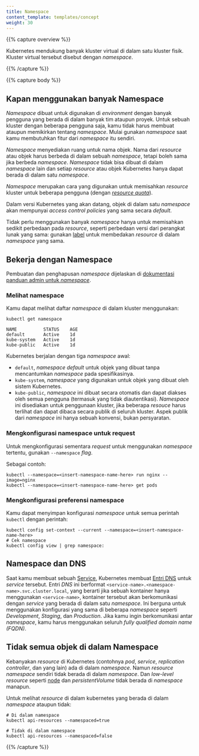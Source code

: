 ```yaml
---
title: Namespace
content_template: templates/concept
weight: 30
---
```


{{% capture overview %}}

Kubernetes mendukung banyak kluster virtual di dalam satu kluster fisik. Kluster virtual tersebut disebut dengan *namespace*.

{{% /capture %}}


{{% capture body %}}

## Kapan menggunakan banyak Namespace

*Namespace* dibuat untuk digunakan di *environment* dengan banyak pengguna yang berada di dalam banyak tim ataupun proyek. Untuk sebuah kluster dengan beberapa pengguna saja, kamu tidak harus membuat ataupun memikirkan tentang *namespace*. Mulai gunakan *namespace* saat kamu membutuhkan fitur dari *namespace* itu sendiri.

*Namespace* menyediakan ruang untuk nama objek. Nama dari *resource* atau objek harus berbeda di dalam sebuah *namespace*, tetapi boleh sama jika berbeda *namespace*. *Namespace* tidak bisa dibuat di dalam *namespace* lain dan setiap *resource* atau objek Kubernetes hanya dapat berada di dalam satu *namespace*.

*Namespace* merupakan cara yang digunakan untuk memisahkan *resource* kluster untuk beberapa pengguna (dengan [*resource quota*](/docs/concepts/policy/resource-quotas/)).

Dalam versi Kubernetes yang akan datang, objek di dalam satu *namespace* akan mempunyai *access control policies* yang sama secara *default*.

Tidak perlu menggunakan banyak *namespace* hanya untuk memisahkan sedikit perbedaan pada *resource*, seperti perbedaan versi dari perangkat lunak yang sama: gunakan [label](/docs/user-guide/labels) untuk membedakan *resource* di dalam *namespace* yang sama.

## Bekerja dengan Namespace

Pembuatan dan penghapusan *namespace* dijelaskan di [dokumentasi panduan admin untuk *namespace*](/docs/admin/namespaces).


### Melihat namespace

Kamu dapat melihat daftar *namespace* di dalam kluster menggunakan:

```shell
kubectl get namespace
```
```
NAME          STATUS    AGE
default       Active    1d
kube-system   Active    1d
kube-public   Active    1d
```

Kubernetes berjalan dengan tiga *namespace* awal:

* `default`, *namespace default* untuk objek yang dibuat tanpa mencantumkan *namespace* pada spesifikasinya.
* `kube-system`, *namespace* yang digunakan untuk objek yang dibuat oleh sistem Kubernetes.
* `kube-public`, *namespace* ini dibuat secara otomatis dan dapat diakses oleh semua pengguna (termasuk yang tidak diautentikasi). *Namespace* ini disediakan untuk penggunaan kluster, jika beberapa *resouce* harus terlihat dan dapat dibaca secara publik di seluruh kluster. Aspek publik dari *namespace* ini hanya sebuah konvensi, bukan persyaratan.


### Mengkonfigurasi namespace untuk request

Untuk mengkonfigurasi sementara *request* untuk menggunakan *namespace* tertentu, gunakan `--namespace` *flag*.

Sebagai contoh:

```shell
kubectl --namespace=<insert-namespace-name-here> run nginx --image=nginx
kubectl --namespace=<insert-namespace-name-here> get pods
```

### Mengkonfigurasi preferensi namespace

Kamu dapat menyimpan konfigurasi *namespace* untuk semua perintah `kubectl` dengan perintah:

```shell
kubectl config set-context --current --namespace=<insert-namespace-name-here>
# Cek namespace
kubectl config view | grep namespace:
```

## Namespace dan DNS

Saat kamu membuat sebuah [Service](/docs/user-guide/services), Kubernetes membuat [Entri DNS](/docs/concepts/services-networking/dns-pod-service/) untuk *service* tersebut. Entri *DNS* ini berformat `<service-name>.<namespace-name>.svc.cluster.local`, yang berarti jika sebuah kontainer hanya menggunakan `<service-name>`, kontainer tersebut akan berkomunikasi dengan *service* yang berada di dalam satu *namespace*. Ini berguna untuk menggunakan konfigurasi yang sama di beberapa *namespace* seperti *Development*, *Staging*, dan *Production*. Jika kamu ingin berkomunikasi antar *namespace*, kamu harus menggunakan seluruh *fully qualified domain name (FQDN)*.


## Tidak semua objek di dalam Namespace

Kebanyakan *resource* di Kubernetes (contohnya *pod*, *service*, *replication controller*, dan yang lain) ada di dalam *namespace*. Namun *resource namespace* sendiri tidak berada di dalam *namespace*. Dan *low-level resource* seperti [node](/docs/admin/node) dan *persistentVolume* tidak berada di *namespace* manapun.

Untuk melihat *resource* di dalam kubernetes yang berada di dalam *namespace* ataupun tidak:

```shell
# Di dalam namespace
kubectl api-resources --namespaced=true

# Tidak di dalam namespace
kubectl api-resources --namespaced=false
```

{{% /capture %}}
